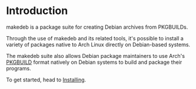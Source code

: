 # Introduction
makedeb is a package suite for creating Debian archives from PKGBUILDs.

Through the use of makedeb and its related tools, it's possible to install a variety of packages native to Arch Linux directly on Debian-based systems.

The makedeb suite also allows Debian package maintainers to use Arch's [PKGBUILD](https://wiki.archlinux.org/title/PKGBUILD) format natively on Debian systems to build and package their programs.

To get started, head to [Installing](/intro/installing.md).
